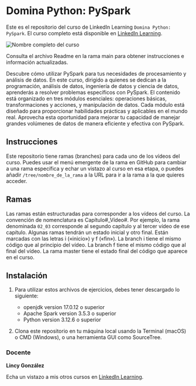 # Domina Python: PySpark

Este es el repositorio del curso de LinkedIn Learning `Domina Python: PySpark`. El curso completo está disponible en [LinkedIn Learning][lil-course-url].

![Nombre completo del curso][lil-thumbnail-url] 

Consulta el archivo Readme en la rama main para obtener instrucciones e información actualizadas.

Descubre cómo utilizar PySpark para tus necesidades de procesamiento y análisis de datos. En este curso, dirigido a quienes se dedican a la programación, análisis de datos, ingeniería de datos y ciencia de datos, aprenderás a resolver problemas específicos con PySpark. El contenido está organizado en tres módulos esenciales: operaciones básicas, transformaciones y acciones, y manipulación de datos. Cada módulo está diseñado para proporcionar habilidades prácticas y aplicables en el mundo real. Aprovecha esta oportunidad para mejorar tu capacidad de manejar grandes volúmenes de datos de manera eficiente y efectiva con PySpark.

## Instrucciones

Este repositorio tiene ramas (branches) para cada uno de los vídeos del curso. Puedes usar el menú emergente de la rama en GitHub para cambiar a una rama específica y echar un vistazo al curso en esa etapa, o puedes añadir `/tree/nombre_de_la_rama` a la URL para ir a la rama a la que quieres acceder.

## Ramas

Las ramas están estructuradas para corresponder a los vídeos del curso. La convención de nomenclatura es Capítulo#_Vídeo#. Por ejemplo, la rama denominada `02_03` corresponde al segundo capítulo y al tercer vídeo de ese capítulo. Algunas ramas tendrán un estado inicial y otro final. Están marcadas con las letras i («inicio») y f («fin»). La branch i tiene el mismo código que al principio del vídeo. La branch f tiene el mismo código que al final del vídeo. La rama master tiene el estado final del código que aparece en el curso.

## Instalación

1. Para utilizar estos archivos de ejercicios, debes tener descargado lo siguiente:
   - openjdk version 17.0.12 o superior
   - Apache Spark version 3.5.3 o superior
   - Python version 3.12.6 o superior

2. Clona este repositorio en tu máquina local usando la Terminal (macOS) o CMD (Windows), o una herramienta GUI como SourceTree.

### Docente

**Lincy González**

Echa un vistazo a mis otros cursos en [LinkedIn Learning](https://www.linkedin.com/learning/instructors/lincy-gonzalez-rojas).

[0]: # (Replace these placeholder URLs with actual course URLs)
[lil-course-url]: https://www.linkedin.com
[lil-thumbnail-url]: https://media.licdn.com/dms/image/v2/D4E0DAQGBGaV1G5CbJg/learning-public-crop_675_1200/learning-public-crop_675_1200/0/1733236165427?e=2147483647&v=beta&t=x7wbkn3sRRvONlSdBnGqbsHiHbBxboBGJBkK1gM0hOE

[1]: # (End of ES-Instruction ###############################################################################################)
